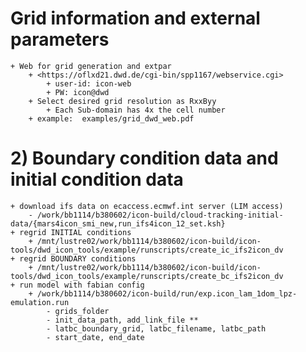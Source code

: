
# Grid information and external parameters
    + Web for grid generation and extpar
        + <https://oflxd21.dwd.de/cgi-bin/spp1167/webservice.cgi>
            + user-id: icon-web
            + PW: icon@dwd
        + Select desired grid resolution as RxxByy
            + Each Sub-domain has 4x the cell number
        + example:  examples/grid_dwd_web.pdf


# 2) Boundary condition data and initial condition data
    + download ifs data on ecaccess.ecmwf.int server (LIM access)
        - /work/bb1114/b380602/icon-build/cloud-tracking-initial-data/{mars4icon_smi_new,run_ifs4icon_12_set.ksh}
    + regrid INITIAL conditions
        + /mnt/lustre02/work/bb1114/b380602/icon-build/icon-tools/dwd_icon_tools/example/runscripts/create_ic_ifs2icon_dv
    + regrid BOUNDARY conditions
        + /mnt/lustre02/work/bb1114/b380602/icon-build/icon-tools/dwd_icon_tools/example/runscripts/create_bc_ifs2icon_dv
    + run model with fabian config
        + /work/bb1114/b380602/icon-build/run/exp.icon_lam_1dom_lpz-emulation.run
            - grids_folder
            - init_data_path, add_link_file **
            - latbc_boundary_grid, latbc_filename, latbc_path
            - start_date, end_date
